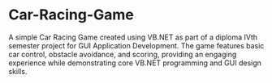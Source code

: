# Car-Racing-Game
A simple Car Racing Game created using VB.NET as part of a diploma IVth semester project for GUI Application Development. The game features basic car control, obstacle avoidance, and scoring, providing an engaging experience while demonstrating core VB.NET programming and GUI design skills.
